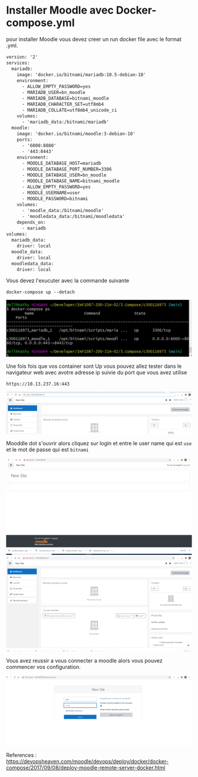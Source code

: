 # Installer Moodle avec Docker-compose.yml

pour installer Moodle vous devez creer un run docker file avec le format .yml. 


```
version: '2'
services:
  mariadb:
    image: 'docker.io/bitnami/mariadb:10.5-debian-10'
    environment:
      - ALLOW_EMPTY_PASSWORD=yes
      - MARIADB_USER=bn_moodle
      - MARIADB_DATABASE=bitnami_moodle
      - MARIADB_CHARACTER_SET=utf8mb4
      - MARIADB_COLLATE=utf8mb4_unicode_ci
    volumes:
      - 'mariadb_data:/bitnami/mariadb'
  moodle:
    image: 'docker.io/bitnami/moodle:3-debian-10'
    ports:
      - '6000:8080'
      - '443:8443'
    environment:
      - MOODLE_DATABASE_HOST=mariadb
      - MOODLE_DATABASE_PORT_NUMBER=3306
      - MOODLE_DATABASE_USER=bn_moodle
      - MOODLE_DATABASE_NAME=bitnami_moodle
      - ALLOW_EMPTY_PASSWORD=yes
      - MOODLE_USERNAME=user
      - MOODLE_PASSWORD=bitnami
    volumes:
      - 'moodle_data:/bitnami/moodle'  
      - 'moodledata_data:/bitnami/moodledata'
    depends_on:
      - mariadb
volumes:
  mariadb_data:
    driver: local
  moodle_data:
    driver: local
  moodledata_data:
    driver: local

```

Vous devez l'exucuter avec la commande suivante

``` 
docker-compose up --detach

```

![image](d1.JPG)

Une fois fois que vos container sont Up vous pouvez allez tester dans le navigateur web avec avotre adresse ip suivie du port que vous avez utilise

```
https://10.13.237.16:443
```

![image](d2.JPG)

Mooddle dot s'ouvrir alors cliquez sur login et entre le user name qui est `use` et le mot de passe qui est `bitnami`

![image](d4.JPG)
![images](d3.JPG)

Vous avez reussir a vous connecter a moodle alors vous pouvez commencer vos configuration.

![image](d5.JPG)

References : https://devopsheaven.com/moodle/devops/deploy/docker/docker-compose/2017/09/08/deploy-moodle-remote-server-docker.html
